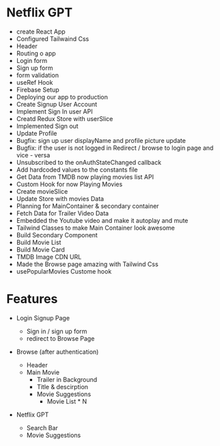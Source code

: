 # Netflix GPT

- create React App
- Configured Tailwaind Css
- Header
- Routing o app
- Login form
- Sign up form
- form validation
- useRef Hook
- Firebase Setup
- Deploying our app to production 
- Create Signup User Account
- Implement Sign In user API
- Creatd Redux Store with userSlice
- Implemented Sign out
- Update Profile
- Bugfix: sign up user displayName and profile picture update
- Bugfix: if the user is not logged in Redirect / browse to login page and vice - versa
- Unsubscribed to the onAuthStateChanged callback
- Add hardcoded values to the constants file
- Get Data from TMDB now playing movies list API 
- Custom Hook for now Playing Movies
- Create movieSlice
- Update Store with movies Data
- Planning for MainContainer & secondary container
- Fetch Data for Trailer Video Data
- Embedded the Youtube video and make it autoplay and mute
- Tailwind Classes to make Main Container look awesome
- Build Secondary Component
- Build Movie List
- Build Movie Card
- TMDB Image CDN URL
- Made the Browse page amazing with Tailwind Css
- usePopularMovies Custome hook



# Features

- Login Signup Page
	- Sign in / sign up form
	- redirect to Browse Page

- Browse (after authentication)
	- Header
	- Main Movie
		- Trailer in Background
		- Title & descirption
		- Movie Suggestions
			- Movie List * N

- Netflix GPT
	- Search Bar
	- Movie Suggestions


